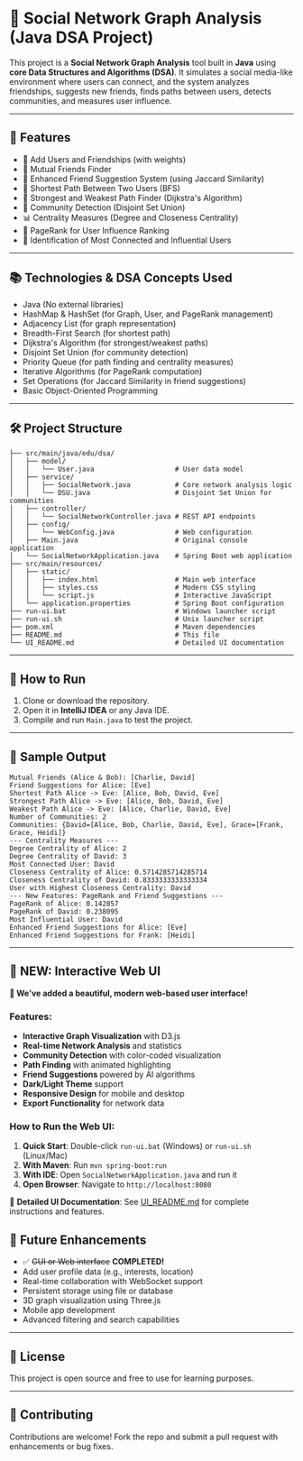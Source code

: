# 🧠 Social Network Graph Analysis (Java DSA Project)

This project is a **Social Network Graph Analysis** tool built in **Java** using **core Data Structures and Algorithms (DSA)**. It simulates a social media-like environment where users can connect, and the system analyzes friendships, suggests new friends, finds paths between users, detects communities, and measures user influence.

---

## 🚀 Features

- 👥 Add Users and Friendships (with weights)
- 🔁 Mutual Friends Finder
- 🤝 Enhanced Friend Suggestion System (using Jaccard Similarity)
- 🧭 Shortest Path Between Two Users (BFS)
- 💪 Strongest and Weakest Path Finder (Dijkstra's Algorithm)
- 🧩 Community Detection (Disjoint Set Union)
- 📊 Centrality Measures (Degree and Closeness Centrality)
- 🌟 PageRank for User Influence Ranking
- 👑 Identification of Most Connected and Influential Users

---

## 📚 Technologies & DSA Concepts Used

- Java (No external libraries)
- HashMap & HashSet (for Graph, User, and PageRank management)
- Adjacency List (for graph representation)
- Breadth-First Search (for shortest path)
- Dijkstra's Algorithm (for strongest/weakest paths)
- Disjoint Set Union (for community detection)
- Priority Queue (for path finding and centrality measures)
- Iterative Algorithms (for PageRank computation)
- Set Operations (for Jaccard Similarity in friend suggestions)
- Basic Object-Oriented Programming

---

## 🛠️ Project Structure

```
├── src/main/java/edu/dsa/
│   ├── model/
│   │   └── User.java                    # User data model
│   ├── service/
│   │   ├── SocialNetwork.java           # Core network analysis logic
│   │   └── DSU.java                     # Disjoint Set Union for communities
│   ├── controller/
│   │   └── SocialNetworkController.java # REST API endpoints
│   ├── config/
│   │   └── WebConfig.java               # Web configuration
│   ├── Main.java                        # Original console application
│   └── SocialNetworkApplication.java    # Spring Boot web application
├── src/main/resources/
│   ├── static/
│   │   ├── index.html                   # Main web interface
│   │   ├── styles.css                   # Modern CSS styling
│   │   └── script.js                    # Interactive JavaScript
│   └── application.properties           # Spring Boot configuration
├── run-ui.bat                           # Windows launcher script
├── run-ui.sh                            # Unix launcher script
├── pom.xml                              # Maven dependencies
├── README.md                            # This file
└── UI_README.md                         # Detailed UI documentation
```

---

## 🔧 How to Run

1. Clone or download the repository.
2. Open it in **IntelliJ IDEA** or any Java IDE.
3. Compile and run `Main.java` to test the project.

---

## 🧪 Sample Output

```
Mutual Friends (Alice & Bob): [Charlie, David]
Friend Suggestions for Alice: [Eve]
Shortest Path Alice -> Eve: [Alice, Bob, David, Eve]
Strongest Path Alice -> Eve: [Alice, Bob, David, Eve]
Weakest Path Alice -> Eve: [Alice, Charlie, David, Eve]
Number of Communities: 2
Communities: {David=[Alice, Bob, Charlie, David, Eve], Grace=[Frank, Grace, Heidi]}
--- Centrality Measures ---
Degree Centrality of Alice: 2
Degree Centrality of David: 3
Most Connected User: David
Closeness Centrality of Alice: 0.5714285714285714
Closeness Centrality of David: 0.8333333333333334
User with Highest Closeness Centrality: David
--- New Features: PageRank and Friend Suggestions ---
PageRank of Alice: 0.142857
PageRank of David: 0.238095
Most Influential User: David
Enhanced Friend Suggestions for Alice: [Eve]
Enhanced Friend Suggestions for Frank: [Heidi]
```

---

## 🎨 NEW: Interactive Web UI

**🚀 We've added a beautiful, modern web-based user interface!**

### Features:
- **Interactive Graph Visualization** with D3.js
- **Real-time Network Analysis** and statistics
- **Community Detection** with color-coded visualization
- **Path Finding** with animated highlighting
- **Friend Suggestions** powered by AI algorithms
- **Dark/Light Theme** support
- **Responsive Design** for mobile and desktop
- **Export Functionality** for network data

### How to Run the Web UI:
1. **Quick Start**: Double-click `run-ui.bat` (Windows) or `run-ui.sh` (Linux/Mac)
2. **With Maven**: Run `mvn spring-boot:run`
3. **With IDE**: Open `SocialNetworkApplication.java` and run it
4. **Open Browser**: Navigate to `http://localhost:8080`

📖 **Detailed UI Documentation**: See [UI_README.md](UI_README.md) for complete instructions and features.

## 🧱 Future Enhancements

- ✅ ~~GUI or Web interface~~ **COMPLETED!**
- Add user profile data (e.g., interests, location)
- Real-time collaboration with WebSocket support
- Persistent storage using file or database
- 3D graph visualization using Three.js
- Mobile app development
- Advanced filtering and search capabilities

---

## 📜 License

This project is open source and free to use for learning purposes.

---

## 🤝 Contributing

Contributions are welcome! Fork the repo and submit a pull request with enhancements or bug fixes.